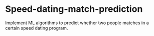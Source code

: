 # Speed-dating-match-prediction
Implement ML algorithms to predict whether two people matches in a certain speed dating program.
